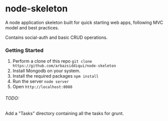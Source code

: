# node-skeleton
A node application skeleton built for quick starting web apps, following MVC model and best practices.

Contains social-auth and basic CRUD operations.


### Getting Started

1. Perform a clone of this repo ```git clone https://github.com/arbazsiddiqui/node-skeleton```
2. Install Mongodb on your system.
3. Install the required packages ```npm install```
4. Run the server ```node server```
5. Open ```http://localhost:8080```

###### TODO: 
Add a "Tasks" directory containing all the tasks for grunt.
